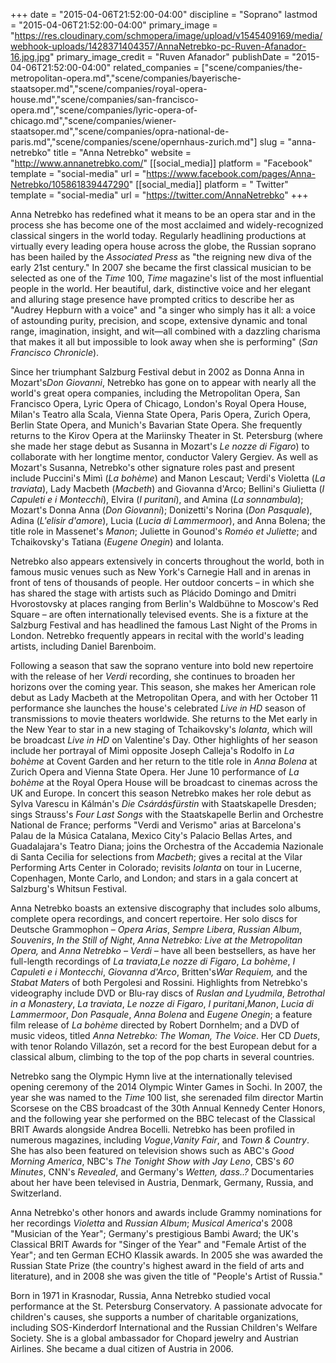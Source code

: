 +++
date = "2015-04-06T21:52:00-04:00"
discipline = "Soprano"
lastmod = "2015-04-06T21:52:00-04:00"
primary_image = "https://res.cloudinary.com/schmopera/image/upload/v1545409169/media/webhook-uploads/1428371404357/AnnaNetrebko-pc-Ruven-Afanador-16.jpg.jpg"
primary_image_credit = "Ruven Afanador"
publishDate = "2015-04-06T21:52:00-04:00"
related_companies = ["scene/companies/the-metropolitan-opera.md","scene/companies/bayerische-staatsoper.md","scene/companies/royal-opera-house.md","scene/companies/san-francisco-opera.md","scene/companies/lyric-opera-of-chicago.md","scene/companies/wiener-staatsoper.md","scene/companies/opra-national-de-paris.md","scene/companies/scene/opernhaus-zurich.md"]
slug = "anna-netrebko"
title = "Anna Netrebko"
website = "http://www.annanetrebko.com/"
[[social_media]]
platform = "Facebook"
template = "social-media"
url = "https://www.facebook.com/pages/Anna-Netrebko/105861839447290"
[[social_media]]
platform = " Twitter"
template = "social-media"
url = "https://twitter.com/AnnaNetrebko"
+++

<p>
	Anna Netrebko has redefined what it means to be an opera star and in the process she has become one of the most acclaimed and widely-recognized classical singers in the world today. Regularly headlining productions at virtually every leading opera house across the globe, the Russian soprano has been hailed by the <em>Associated Press</em> as "the reigning new diva of the early 21st century." In 2007 she became the first classical musician to be selected as one of the <em>Time </em>100, <em>Time</em> magazine's list of the most influential people in the world. Her beautiful, dark, distinctive voice and her elegant and alluring stage presence have prompted critics to describe her as "Audrey Hepburn with a voice" and "a singer who simply has it all: a voice of astounding purity, precision, and scope, extensive dynamic and tonal range, imagination, insight, and wit—all combined with a dazzling charisma that makes it all but impossible to look away when she is performing" (<em>San Francisco Chronicle</em>).
</p>
<p>
	Since her triumphant Salzburg Festival debut in 2002 as Donna Anna in Mozart's<em>Don Giovanni</em>, Netrebko has gone on to appear with nearly all the world's great opera companies, including the Metropolitan Opera, San Francisco Opera, Lyric Opera of Chicago, London's Royal Opera House, Milan's Teatro alla Scala, Vienna State Opera, Paris Opera, Zurich Opera, Berlin State Opera, and Munich's Bavarian State Opera. She frequently returns to the Kirov Opera at the Mariinsky Theater in St. Petersburg (where she made her stage debut as Susanna in Mozart's <em>Le nozze di Figaro</em>) to collaborate with her longtime mentor, conductor Valery Gergiev. As well as Mozart's Susanna, Netrebko's other signature roles past and present include Puccini's Mimì (<em>La bohème</em>) and Manon Lescaut; Verdi's Violetta (<em>La traviata</em>), Lady Macbeth (<em>Macbeth</em>) and Giovanna d'Arco; Bellini's Giulietta (<em>I Capuleti e i Montecchi</em>), Elvira (<em>I puritani</em>), and Amina (<em>La sonnambula</em>); Mozart's Donna Anna (<em>Don Giovanni</em>); Donizetti's Norina (<em>Don Pasquale</em>), Adina (<em>L'elisir d'amore</em>), Lucia (<em>Lucia di Lammermoor</em>), and Anna Bolena; the title role in Massenet's <em>Manon</em>; Juliette in Gounod's<em> Roméo et Juliette</em>; and Tchaikovsky's Tatiana (<em>Eugene Onegin</em>) and Iolanta.
</p>
<p>
	Netrebko also appears extensively in concerts throughout the world, both in famous music venues such as New York's Carnegie Hall and in arenas in front of tens of thousands of people. Her outdoor concerts – in which she has shared the stage with artists such as Plácido Domingo and Dmitri Hvorostovsky at places ranging from Berlin's Waldbühne to Moscow's Red Square – are often internationally televised events. She is a fixture at the Salzburg Festival and has headlined the famous Last Night of the Proms in London. Netrebko frequently appears in recital with the world's leading artists, including Daniel Barenboim.
</p>
<p>
	Following a season that saw the soprano venture into bold new repertoire with the release of her <em>Verdi</em> recording, she continues to broaden her horizons over the coming year. This season, she makes her American role debut as Lady Macbeth at the Metropolitan Opera, and with her October 11 performance she launches the house's celebrated <em>Live in HD</em> season of transmissions to movie theaters worldwide. She returns to the Met early in the New Year to star in a new staging of Tchaikovsky's <em>Iolanta</em>, which will be broadcast <em>Live in HD</em> on Valentine's Day. Other highlights of her season include her portrayal of Mimì opposite Joseph Calleja's Rodolfo in <em>La bohème</em> at Covent Garden and her return to the title role in <em>Anna Bolena</em> at Zurich Opera and Vienna State Opera. Her June 10 performance of <em>La bohème</em> at the Royal Opera House will be broadcast to cinemas across the UK and Europe. In concert this season Netrebko makes her role debut as Sylva Varescu in Kálmán's <em>Die Csárdásfürstin</em> with Staatskapelle Dresden; sings Strauss's <em>Four Last Songs</em> with the Staatskapelle Berlin and Orchestre National de France; performs "Verdi and Verismo" arias at Barcelona's Palau de la Música Catalana, Mexico City's Palacio Bellas Artes, and Guadalajara's Teatro Diana; joins the Orchestra of the Accademia Nazionale di Santa Cecilia for selections from <em>Macbeth</em>; gives a recital at the Vilar Performing Arts Center in Colorado; revisits <em>Iolanta</em> on tour in Lucerne, Copenhagen, Monte Carlo, and London; and stars in a gala concert at Salzburg's Whitsun Festival.
</p>
<p>
	Anna Netrebko boasts an extensive discography that includes solo albums, complete opera recordings, and concert repertoire. Her solo discs for Deutsche Grammophon – <em>Opera Arias</em>, <em>Sempre Libera</em>,<em> Russian Album</em>, <em>Souvenirs</em>, <em>In the Still of Night</em>, <em>Anna Netrebko: Live at the Metropolitan Opera, </em>and <em>Anna Netrebko – Verdi – </em>have all been bestsellers, as have her full-length recordings of <em>La traviata</em>,<em>Le nozze di Figaro</em>, <em>La bohème</em>, <em>I Capuleti e i Montecchi</em>, <em>Giovanna d'Arco</em>, Britten's<em>War Requiem, </em>and the <em>Stabat Mater</em>s of both Pergolesi and Rossini. Highlights from Netrebko's videography include DVD or Blu-ray discs of <em>Ruslan and Lyudmila</em>, <em>Betrothal in a Monastery</em>, <em>La traviata</em>, <em>Le nozze di Figaro</em>, <em>I puritani</em>,<em>Manon</em>, <em>Lucia di Lammermoor</em>, <em>Don Pasquale</em>, <em>Anna Bolena</em> and <em>Eugene Onegin</em>; a feature film release of <em>La bohème </em>directed by Robert Dornhelm; and a DVD of music videos, titled <em>Anna Netrebko: The Woman, The Voice</em>. Her CD <em>Duets</em>, with tenor Rolando Villazón, set a record for the best European debut for a classical album, climbing to the top of the pop charts in several countries.
</p>
<p>
	Netrebko sang the Olympic Hymn live at the internationally televised opening ceremony of the 2014 Olympic Winter Games in Sochi. In 2007, the year she was named to the <em>Time</em> 100 list, she serenaded film director Martin Scorsese on the CBS broadcast of the 30th Annual Kennedy Center Honors, and the following year she performed on the BBC telecast of the Classical BRIT Awards alongside Andrea Bocelli. Netrebko has been profiled in numerous magazines, including <em>Vogue</em>,<em>Vanity Fair</em>, and <em>Town &amp; Country</em>. She has also been featured on television shows such as ABC's <em>Good Morning America</em>, NBC's <em>The</em> <em>Tonight Show with Jay Leno</em>, CBS's <em>60 Minutes</em>, CNN's <em>Revealed</em>, and Germany's <em>Wetten, dass..? </em>Documentaries about her have been televised in Austria, Denmark, Germany, Russia, and Switzerland.
</p>
<p>
	Anna Netrebko's other honors and awards include Grammy nominations for her recordings <em>Violetta</em> and <em>Russian Album</em>; <em>Musical America</em>'s 2008 "Musician of the Year"; Germany's prestigious Bambi Award; the UK's Classical BRIT Awards for "Singer of the Year" and "Female Artist of the Year"; and ten German ECHO Klassik awards. In 2005 she was awarded the Russian State Prize (the country's highest award in the field of arts and literature), and in 2008 she was given the title of "People's Artist of Russia."
</p>
<p>
	Born in 1971 in Krasnodar, Russia, Anna Netrebko studied vocal performance at the St. Petersburg Conservatory. A passionate advocate for children's causes, she supports a number of charitable organizations, including SOS-Kinderdorf International and the Russian Children's Welfare Society. She is a global ambassador for Chopard jewelry and Austrian Airlines. She became a dual citizen of Austria in 2006.
</p>
